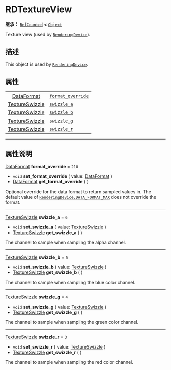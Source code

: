 <!-- ⚠ 请勿编辑本文件 ⚠ -->
<!-- 本文档使用脚本从 WeDot 引擎源码仓库生成。 -->
<!-- 生成脚本：https://github.com/WeDot-Engine/WeDot/tree/4.3/doc/tools/make_md.py； -->
<!-- 原文件：https://github.com/WeDot-Engine/WeDot/tree/4.3/doc/classes/RDTextureView.xml。 -->

<div id="_class_rdtextureview"></div>

# RDTextureView

**继承：** [`RefCounted`](class_refcounted.md) **<** [`Object`](class_object.md)

Texture view (used by [`RenderingDevice`](class_renderingdevice.md)).

## 描述

This object is used by [`RenderingDevice`](class_renderingdevice.md).

## 属性

|||
|:-:|:--|
| [DataFormat](#enum_renderingdevice_dataformat)         | [`format_override`](#class_rdtextureview_property_format_override) | ``218`` |
| [TextureSwizzle](#enum_renderingdevice_textureswizzle) | [`swizzle_a`](#class_rdtextureview_property_swizzle_a)             | ``6``   |
| [TextureSwizzle](#enum_renderingdevice_textureswizzle) | [`swizzle_b`](#class_rdtextureview_property_swizzle_b)             | ``5``   |
| [TextureSwizzle](#enum_renderingdevice_textureswizzle) | [`swizzle_g`](#class_rdtextureview_property_swizzle_g)             | ``4``   |
| [TextureSwizzle](#enum_renderingdevice_textureswizzle) | [`swizzle_r`](#class_rdtextureview_property_swizzle_r)             | ``3``   |

<!-- rst-class:: classref-section-separator -->

---

## 属性说明

<div id="_class_rdtextureview_property_format_override"></div>

[DataFormat](#enum_renderingdevice_dataformat) **format_override** = ``218`` <div id="class_rdtextureview_property_format_override"></div>

- `void` **set_format_override** ( value: [DataFormat](#enum_renderingdevice_dataformat) )
- [DataFormat](#enum_renderingdevice_dataformat) **get_format_override** ( )

Optional override for the data format to return sampled values in. The default value of [`RenderingDevice.DATA_FORMAT_MAX`](#class_renderingdevice_constant_data_format_max) does not override the format.

<!-- rst-class:: classref-item-separator -->

---

<div id="_class_rdtextureview_property_swizzle_a"></div>

[TextureSwizzle](#enum_renderingdevice_textureswizzle) **swizzle_a** = ``6`` <div id="class_rdtextureview_property_swizzle_a"></div>

- `void` **set_swizzle_a** ( value: [TextureSwizzle](#enum_renderingdevice_textureswizzle) )
- [TextureSwizzle](#enum_renderingdevice_textureswizzle) **get_swizzle_a** ( )

The channel to sample when sampling the alpha channel.

<!-- rst-class:: classref-item-separator -->

---

<div id="_class_rdtextureview_property_swizzle_b"></div>

[TextureSwizzle](#enum_renderingdevice_textureswizzle) **swizzle_b** = ``5`` <div id="class_rdtextureview_property_swizzle_b"></div>

- `void` **set_swizzle_b** ( value: [TextureSwizzle](#enum_renderingdevice_textureswizzle) )
- [TextureSwizzle](#enum_renderingdevice_textureswizzle) **get_swizzle_b** ( )

The channel to sample when sampling the blue color channel.

<!-- rst-class:: classref-item-separator -->

---

<div id="_class_rdtextureview_property_swizzle_g"></div>

[TextureSwizzle](#enum_renderingdevice_textureswizzle) **swizzle_g** = ``4`` <div id="class_rdtextureview_property_swizzle_g"></div>

- `void` **set_swizzle_g** ( value: [TextureSwizzle](#enum_renderingdevice_textureswizzle) )
- [TextureSwizzle](#enum_renderingdevice_textureswizzle) **get_swizzle_g** ( )

The channel to sample when sampling the green color channel.

<!-- rst-class:: classref-item-separator -->

---

<div id="_class_rdtextureview_property_swizzle_r"></div>

[TextureSwizzle](#enum_renderingdevice_textureswizzle) **swizzle_r** = ``3`` <div id="class_rdtextureview_property_swizzle_r"></div>

- `void` **set_swizzle_r** ( value: [TextureSwizzle](#enum_renderingdevice_textureswizzle) )
- [TextureSwizzle](#enum_renderingdevice_textureswizzle) **get_swizzle_r** ( )

The channel to sample when sampling the red color channel.

[^virtual]: 本方法通常需要用户覆盖才能生效。
[^const]: 本方法无副作用，不会修改该实例的任何成员变量。
[^vararg]: 本方法除了能接受在此处描述的参数外，还能够继续接受任意数量的参数。
[^constructor]: 本方法用于构造某个类型。
[^static]: 调用本方法无需实例，可直接使用类名进行调用。
[^operator]: 本方法描述的是使用本类型作为左操作数的有效运算符。
[^bitfield]: 这个值是由下列位标志构成位掩码的整数。
[^void]: 无返回值。
